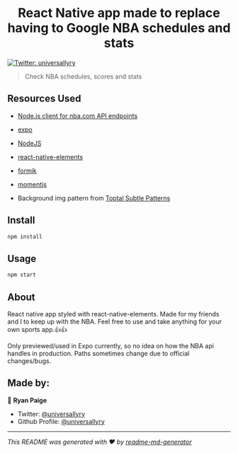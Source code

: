 <h1 align="center">React Native app made to replace having to Google NBA schedules and stats</h1>
<p>
  <a href="https://twitter.com/universallyry" target="_blank">
    <img alt="Twitter: universallyry" src="https://img.shields.io/twitter/follow/universallyry.svg?style=social" />
  </a>
</p>

> Check NBA schedules, scores and stats

## Resources Used

- [Node.js client for nba.com API endpoints](https://github.com/bttmly/nba)

- [expo](https://expo.io/)
- [NodeJS](https://nodejs.org/en/download/)
- [react-native-elements](https://reactnativeelements.com/)
- [formik](https://formik.org/docs/guides/react-native)
- [momentjs](https://momentjs.com/)
- Background img pattern from [Toptal Subtle Patterns](https://www.toptal.com/designers/subtlepatterns/)

## Install

```sh
npm install
```

## Usage

```sh
npm start
```

## About

React native app styled with react-native-elements. Made for my friends and I to keep up with the NBA. Feel free to use and take anything for your own sports app.:thumbsup::thumbsup:

Only previewed/used in Expo currently, so no idea on how the NBA api handles in production. Paths sometimes change due to official changes/bugs.

## Made by:

👤 **Ryan Paige**

- Twitter: [@universallyry](https://twitter.com/universallyry)
- Github Profile: [@universallyry](https://github.com/universallyry)

---

_This README was generated with ❤️ by [readme-md-generator](https://github.com/kefranabg/readme-md-generator)_
